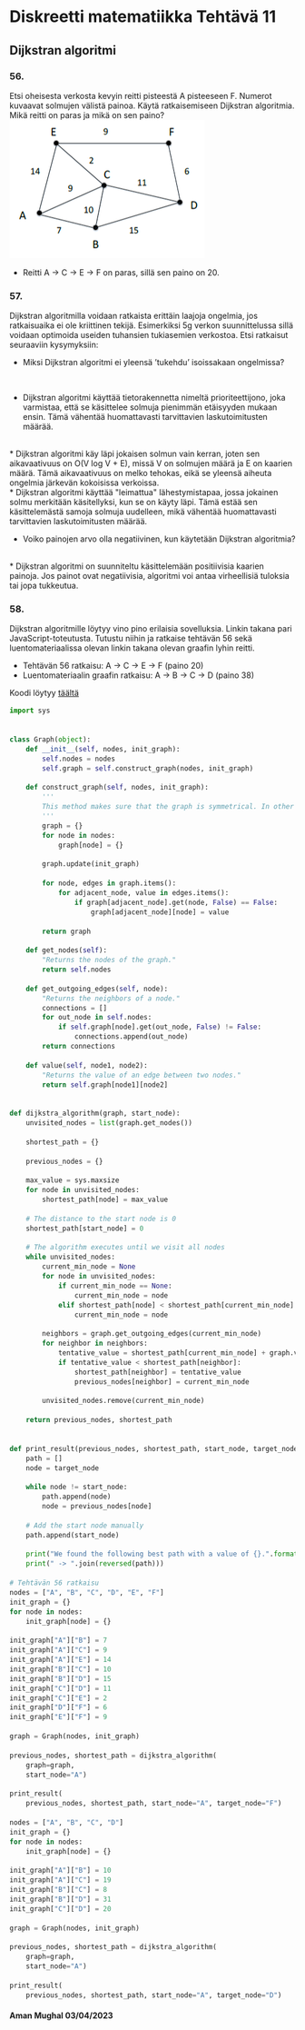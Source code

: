 # Diskreetti matematiikka Tehtävä 11

## Dijkstran algoritmi

### 56.
Etsi oheisesta verkosta kevyin reitti pisteestä A pisteeseen F. Numerot kuvaavat solmujen välistä painoa. Käytä ratkaisemiseen Dijkstran algoritmia. Mikä reitti on paras ja mikä on sen paino?
![](./graafi.png)

* Reitti A -> C -> E -> F on paras, sillä sen paino on 20.

### 57.
Dijkstran algoritmilla voidaan ratkaista erittäin laajoja ongelmia, jos ratkaisuaika ei ole kriittinen tekijä. Esimerkiksi 5g verkon suunnittelussa sillä voidaan optimoida useiden tuhansien tukiasemien verkostoa. Etsi ratkaisut seuraaviin kysymyksiin:

* Miksi Dijkstran algoritmi ei yleensä ’tukehdu’ isoissakaan ongelmissa?
<br>

  * Dijkstran algoritmi käyttää tietorakennetta nimeltä prioriteettijono, joka varmistaa, että se käsittelee solmuja pienimmän etäisyyden mukaan ensin. Tämä vähentää huomattavasti tarvittavien laskutoimitusten määrää.
<br>
  * Dijkstran algoritmi käy läpi jokaisen solmun vain kerran, joten sen aikavaativuus on O(V log V + E), missä V on solmujen määrä ja E on kaarien määrä. Tämä aikavaativuus on melko tehokas, eikä se yleensä aiheuta ongelmia järkevän kokoisissa verkoissa.
<br>
  * Dijkstran algoritmi käyttää "leimattua" lähestymistapaa, jossa jokainen solmu merkitään käsitellyksi, kun se on käyty läpi. Tämä estää sen käsittelemästä samoja solmuja uudelleen, mikä vähentää huomattavasti tarvittavien laskutoimitusten määrää.
<br>

* Voiko painojen arvo olla negatiivinen, kun käytetään Dijkstran algoritmia?
<br>
  *  Dijkstran algoritmi on suunniteltu käsittelemään positiivisia kaarien painoja. Jos painot ovat negatiivisia, algoritmi voi antaa virheellisiä tuloksia tai jopa tukkeutua.


### 58.
Dijkstran algoritmille löytyy vino pino erilaisia sovelluksia. Linkin takana pari JavaScript-toteutusta. Tutustu niihin ja ratkaise tehtävän 56 sekä luentomateriaalissa olevan linkin takana olevan graafin lyhin reitti.

* Tehtävän 56 ratkaisu: A -> C -> E -> F (paino 20)
* Luentomateriaalin graafin ratkaisu: A -> B -> C -> D (paino 38)

Koodi löytyy [täältä](./dijkstra.py)
```python
import sys


class Graph(object):
    def __init__(self, nodes, init_graph):
        self.nodes = nodes
        self.graph = self.construct_graph(nodes, init_graph)

    def construct_graph(self, nodes, init_graph):
        '''
        This method makes sure that the graph is symmetrical. In other words, if there's a path from node A to B with a value V, there needs to be a path from node B to node A with a value V.
        '''
        graph = {}
        for node in nodes:
            graph[node] = {}

        graph.update(init_graph)

        for node, edges in graph.items():
            for adjacent_node, value in edges.items():
                if graph[adjacent_node].get(node, False) == False:
                    graph[adjacent_node][node] = value

        return graph

    def get_nodes(self):
        "Returns the nodes of the graph."
        return self.nodes

    def get_outgoing_edges(self, node):
        "Returns the neighbors of a node."
        connections = []
        for out_node in self.nodes:
            if self.graph[node].get(out_node, False) != False:
                connections.append(out_node)
        return connections

    def value(self, node1, node2):
        "Returns the value of an edge between two nodes."
        return self.graph[node1][node2]


def dijkstra_algorithm(graph, start_node):
    unvisited_nodes = list(graph.get_nodes())

    shortest_path = {}

    previous_nodes = {}

    max_value = sys.maxsize
    for node in unvisited_nodes:
        shortest_path[node] = max_value

    # The distance to the start node is 0
    shortest_path[start_node] = 0

    # The algorithm executes until we visit all nodes
    while unvisited_nodes:
        current_min_node = None
        for node in unvisited_nodes:
            if current_min_node == None:
                current_min_node = node
            elif shortest_path[node] < shortest_path[current_min_node]:
                current_min_node = node

        neighbors = graph.get_outgoing_edges(current_min_node)
        for neighbor in neighbors:
            tentative_value = shortest_path[current_min_node] + graph.value(current_min_node, neighbor)
            if tentative_value < shortest_path[neighbor]:
                shortest_path[neighbor] = tentative_value
                previous_nodes[neighbor] = current_min_node

        unvisited_nodes.remove(current_min_node)

    return previous_nodes, shortest_path


def print_result(previous_nodes, shortest_path, start_node, target_node):
    path = []
    node = target_node

    while node != start_node:
        path.append(node)
        node = previous_nodes[node]

    # Add the start node manually
    path.append(start_node)

    print("We found the following best path with a value of {}.".format(shortest_path[target_node]))
    print(" -> ".join(reversed(path)))

# Tehtävän 56 ratkaisu
nodes = ["A", "B", "C", "D", "E", "F"]
init_graph = {}
for node in nodes:
    init_graph[node] = {}

init_graph["A"]["B"] = 7
init_graph["A"]["C"] = 9
init_graph["A"]["E"] = 14
init_graph["B"]["C"] = 10
init_graph["B"]["D"] = 15
init_graph["C"]["D"] = 11
init_graph["C"]["E"] = 2
init_graph["D"]["F"] = 6
init_graph["E"]["F"] = 9

graph = Graph(nodes, init_graph)

previous_nodes, shortest_path = dijkstra_algorithm(
    graph=graph,
    start_node="A")

print_result(
    previous_nodes, shortest_path, start_node="A", target_node="F")

nodes = ["A", "B", "C", "D"]
init_graph = {}
for node in nodes:
    init_graph[node] = {}

init_graph["A"]["B"] = 10
init_graph["A"]["C"] = 19
init_graph["B"]["C"] = 8
init_graph["B"]["D"] = 31
init_graph["C"]["D"] = 20

graph = Graph(nodes, init_graph)

previous_nodes, shortest_path = dijkstra_algorithm(
    graph=graph,
    start_node="A")

print_result(
    previous_nodes, shortest_path, start_node="A", target_node="D")

```



#### Aman Mughal 03/04/2023